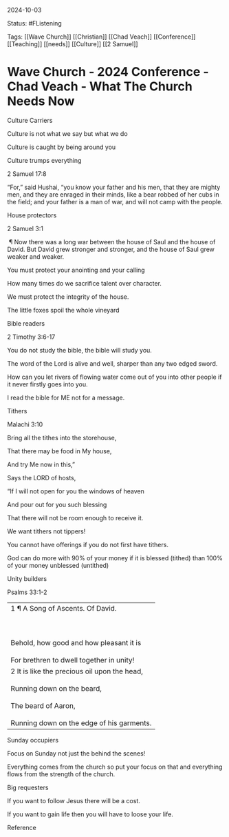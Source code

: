 2024-10-03

Status: #FListening 

Tags: [[Wave Church]] [[Christian]] [[Chad Veach]] [[Conference]] [[Teaching]] [[needs]] [[Culture]] [[2 Samuel]] 

# Wave Church - 2024 Conference - Chad Veach - What The Church Needs Now
Culture Carriers

Culture is not what we say but what we do

Culture is caught by being around you

Culture trumps everything

  

2 Samuel 17:8

“For,” said Hushai, “you know your father and his men, that they are mighty men, and they are enraged in their minds, like a bear robbed of her cubs in the field; and your father is a man of war, and will not camp with the people.

  

  

  

House protectors

2 Samuel 3:1

 ¶ Now there was a long war between the house of Saul and the house of David. But David grew stronger and stronger, and the house of Saul grew weaker and weaker.

  

You must protect your anointing and your calling

  

How many times do we sacrifice talent over character.

  

We must protect the integrity of the house.

  

The little foxes spoil the whole vineyard

  

  

  

Bible readers

2 Timothy 3:6-17

  

You do not study the bible, the bible will study you.

  

The word of the Lord is alive and well, sharper than any two edged sword.

  

How can you let rivers of flowing water come out of you into other people if it never firstly goes into you.

  

I read the bible for ME not for a message.

  

  

Tithers

  

Malachi 3:10

Bring all the tithes into the storehouse,

That there may be food in My house,

And try Me now in this,”

Says the LORD of hosts,

“If I will not open for you the windows of heaven

And pour out for you such blessing

That there will not be room enough to receive it.

  

We want tithers not tippers!

  

You cannot have offerings if you do not first have tithers.

  

God can do more with 90% of your money if it is blessed (tithed) than 100% of your money unblessed (untithed)

  

  

Unity builders

  

Psalms 33:1-2

|   |
|---|
|1 ¶ A Song of Ascents. Of David.<br><br>  <br><br>Behold, how good and how pleasant it is<br><br>For brethren to dwell together in unity!|
|2 It is like the precious oil upon the head,<br><br>Running down on the beard,<br><br>The beard of Aaron,<br><br>Running down on the edge of his garments.|

  

  

Sunday occupiers

Focus on Sunday not just the behind the scenes!

Everything comes from the church so put your focus on that and everything flows from the strength of the church.

  

  

  

Big requesters

If you want to follow Jesus there will be a cost.

  

If you want to gain life then you will have to loose your life.

Reference